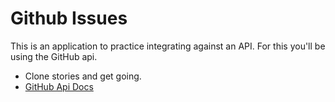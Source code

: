 Github Issues
======

This is an application to practice integrating against an API. For this you'll be using the GitHub api. 

* Clone stories and get going.
* [GitHub Api Docs](https://developer.github.com/v3/)
